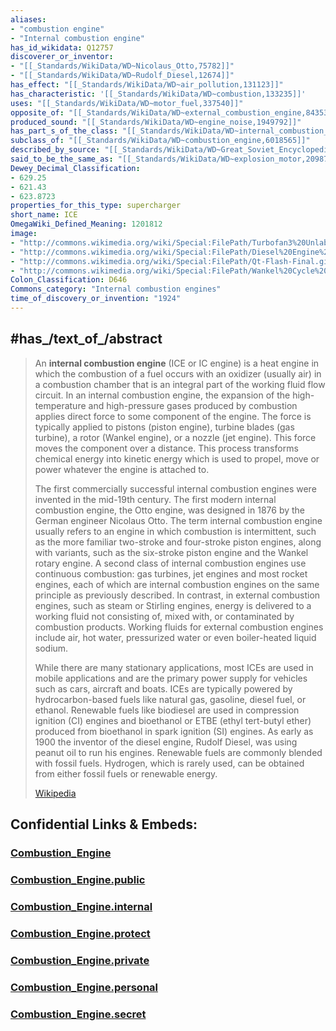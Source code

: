 ```yaml
---
aliases:
- "combustion engine"
- "Internal combustion engine"
has_id_wikidata: Q12757
discoverer_or_inventor:
- "[[_Standards/WikiData/WD~Nicolaus_Otto,75782]]"
- "[[_Standards/WikiData/WD~Rudolf_Diesel,12674]]"
has_effect: "[[_Standards/WikiData/WD~air_pollution,131123]]"
has_characteristic: '[[_Standards/WikiData/WD~combustion,133235]]'
uses: "[[_Standards/WikiData/WD~motor_fuel,337540]]"
opposite_of: "[[_Standards/WikiData/WD~external_combustion_engine,843537]]"
produced_sound: "[[_Standards/WikiData/WD~engine_noise,1949792]]"
has_part_s_of_the_class: "[[_Standards/WikiData/WD~internal_combustion_engine_component,5156698]]"
subclass_of: "[[_Standards/WikiData/WD~combustion_engine,6018565]]"
described_by_source: "[[_Standards/WikiData/WD~Great_Soviet_Encyclopedia_(1926_1947),20078554]]"
said_to_be_the_same_as: "[[_Standards/WikiData/WD~explosion_motor,20987250]]"
Dewey_Decimal_Classification:
- 629.25
- 621.43
- 623.8723
properties_for_this_type: supercharger
short_name: ICE
OmegaWiki_Defined_Meaning: 1201812
image:
- "http://commons.wikimedia.org/wiki/Special:FilePath/Turbofan3%20Unlabelled.gif"
- "http://commons.wikimedia.org/wiki/Special:FilePath/Diesel%20Engine%20%284%20cycle%20running%29.gif"
- "http://commons.wikimedia.org/wiki/Special:FilePath/Qt-Flash-Final.gif"
- "http://commons.wikimedia.org/wiki/Special:FilePath/Wankel%20Cycle%20anim.gif"
Colon_Classification: D646
Commons_category: "Internal combustion engines"
time_of_discovery_or_invention: "1924"
---
```


## #has_/text_of_/abstract 

> An **internal combustion engine** (ICE or IC engine) is a heat engine in which the combustion of a fuel occurs with an oxidizer (usually air) in a combustion chamber that is an integral part of the working fluid flow circuit. In an internal combustion engine, the expansion of the high-temperature and high-pressure gases produced by combustion applies direct force to some component of the engine. The force is typically applied to pistons (piston engine), turbine blades (gas turbine), a rotor (Wankel engine), or a nozzle (jet engine). This force moves the component over a distance. This process transforms chemical energy into kinetic energy which is used to propel, move or power whatever the engine is attached to.
>
> The first commercially successful internal combustion engines were invented in the mid-19th century. The first modern internal combustion engine, the Otto engine, was designed in 1876 by the German engineer Nicolaus Otto. The term internal combustion engine usually refers to an engine in which combustion is intermittent, such as the more familiar two-stroke and four-stroke piston engines, along with variants, such as the six-stroke piston engine and the Wankel rotary engine. A second class of internal combustion engines use continuous combustion: gas turbines, jet engines and most rocket engines, each of which are internal combustion engines on the same principle as previously described. In contrast, in external combustion engines, such as steam or Stirling engines, energy is delivered to a working fluid not consisting of, mixed with, or contaminated by combustion products. Working fluids for external combustion engines include air, hot water, pressurized water or even boiler-heated liquid sodium.
>
> While there are many stationary applications, most ICEs are used in mobile applications and are the primary power supply for vehicles such as cars, aircraft and boats. ICEs are typically powered by hydrocarbon-based fuels like natural gas, gasoline, diesel fuel, or ethanol. Renewable fuels like biodiesel are used in compression ignition (CI) engines and bioethanol or ETBE (ethyl tert-butyl ether) produced from bioethanol in spark ignition (SI) engines. As early as 1900 the inventor of the diesel engine, Rudolf Diesel, was using peanut oil to run his engines. Renewable fuels are commonly blended with fossil fuels.  Hydrogen, which is rarely used, can be obtained from either fossil fuels or renewable energy.
>
> [Wikipedia](https://en.wikipedia.org/wiki/Internal%20combustion%20engine) 






## Confidential Links & Embeds: 

### [Combustion_Engine](/_Standards/Technology/Mechanical_Engineering/Engine/Combustion_Engine.md) 

### [Combustion_Engine.public](/_public/Technology/Mechanical_Engineering/Engine/Combustion_Engine.public.md) 

### [Combustion_Engine.internal](/_internal/Technology/Mechanical_Engineering/Engine/Combustion_Engine.internal.md) 

### [Combustion_Engine.protect](/_protect/Technology/Mechanical_Engineering/Engine/Combustion_Engine.protect.md) 

### [Combustion_Engine.private](/_private/Technology/Mechanical_Engineering/Engine/Combustion_Engine.private.md) 

### [Combustion_Engine.personal](/_personal/Technology/Mechanical_Engineering/Engine/Combustion_Engine.personal.md) 

### [Combustion_Engine.secret](/_secret/Technology/Mechanical_Engineering/Engine/Combustion_Engine.secret.md)

